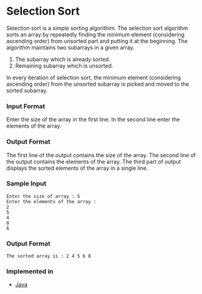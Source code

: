# Selection Sort
Selection sort is a simple sorting algorithim.
The selection sort algorithm sorts an array by repeatedly finding the minimum element (considering ascending order) from unsorted part and putting it at the beginning.
The algorithm maintains two subarrays in a given array.
1) The subarray which is already sorted.
2) Remaining subarray which is unsorted.

In every iteration of selection sort, the minimum element (considering ascending order) from the unsorted subarray is picked and moved to the sorted subarray.


### Input Format
Enter the size of the array in the first line.
In the second line enter the elements of the array.

### Output Format
The first line of the output contains the size of the array.
The second line of the output contains the elements of the array.
The third part of output displays the sorted elements of the array in a single line.

### Sample Input
```
Enter the size of array : 5
Enter the elements of the array :
2
5
4
8
6
```

### Output Format
```
The sorted array is : 2 4 5 6 8
```
### Implemented in
- [Java](SelectionSort.java)
